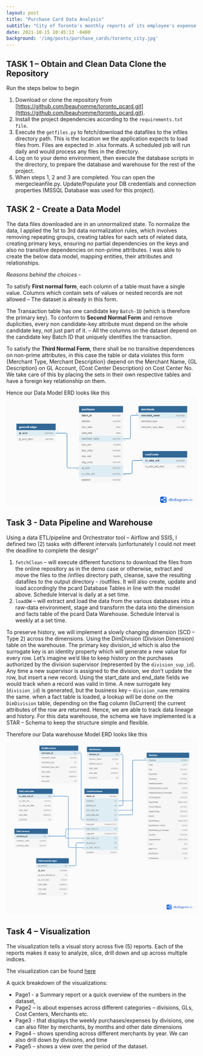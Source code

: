 ```yaml
---
layout: post
title: "Purchase Card Data Analysis"
subtitle: "City of Toronto's monthly reports of its employee's expense card transactions"
date: 2021-10-15 10:45:13 -0400
background: '/img/posts/purchase_cards/toronto_city.jpg'
---
```


## TASK 1 – Obtain and Clean Data Clone the Repository

Run the steps below to begin

  1. Download or clone the repository from [https://github.com/beauhomme/toronto_pcard.git](https://github.com/beauhomme/toronto_pcard.git).
  2. Install the project dependencies according to the `requirements.txt file`.
  3. Execute the `getfiles.py` to fetch/download the datafiles to the infiles directory path. This is the location we the application expects to load files from. Files are expected in .xlsx formats. A scheduled job will run daily and would process any files in the directory.
  4. Log on to your demo environment, then execute the database scripts in the directory, to prepare the database and warehouse for the rest of the project.
  5. When steps 1, 2 and 3 are completed. You can open the mergecleanfile.py. Update/Populate your DB credentials and connection properties (MSSQL Database was used for this project).


## TASK 2 - Create a Data Model

The data files downloaded are in an unnormalized state. To normalize the data, I applied the 1st to 3rd data normalization rules, which involves removing repeating groups, creating tables for each sets of related data, creating primary keys, ensuring no partial dependencies on the keys and also no transitive dependencies on non-prime attributes. I was able to create the below data model, mapping entities, their attributes and relationships. 

*Reasons behind the choices -*

To satisfy **First normal form**, each column of a table must have a single value. Columns which contain sets of values or nested records are not allowed – The dataset is already in this form.

The Transaction table has one candidate key `Batch-ID` (which is therefore the primary key). To conform to **Second Normal Form** and remove duplicities, every non candidate-key attribute must depend on the whole candidate key, not just part of it. – All the columns on the dataset depend on the candidate key Batch ID that uniquely identifies the transaction.

To satisfy the **Third Normal Form**, there shall be no transitive dependences on non-prime attributes, in this case the table or data violates this form {Merchant Type, Merchant Description} depend on the Merchant Name, {GL Description} on GL Account, {Cost Center Description} on Cost Center No. We take care of this by placing the sets in their own respective tables and have a foreign key relationship on them.

Hence our Data Model ERD looks like this
![Pcard ERD ](/img/posts/purchase_cards/pcard_erd.png)

## Task 3 - Data Pipeline and Warehouse

Using a data ETL/pipeline and Orchestrator tool – Airflow and SSIS, I defined two (2) tasks with different intervals (unfortunately I could not meet the deadline to complete the design”

1. `fetchClean` – will execute different functions to download the files from the online repository as in the demo case or otherwise, extract and move the files to the /infiles directory path, cleanse, save the resulting datafiles to the output directory - /outfiles. It will also create, update and load accordingly the pcard Database Tables in line with the model above. Schedule Interval is daily at a set time.
2. `loadDW` – will extract and load the data from the various databases into a raw-data environment, stage and transform the data into the dimension and facts table of the pcard Data Warehouse. Schedule Interval is weekly at a set time.

To preserve history, we will implement a slowly changing dimension (SCD – Type 2) across the dimensions. Using the DimDivision (Division Dimension) table on the warehouse. The primary key division_id which is also the surrogate key is an identity property which will generate a new value for every row. Let’s imagine we’d like to keep history on the purchases authorized by the division supervisor (represented by the `division_sup_id`). Any time a new supervisor is assigned to the division, we don’t update the row, but insert a new record. Using the start_date and end_date fields we would track when a record was valid in time. A new surrogate key (`division_id`) is generated, but the business key – `division_name` remains the same. when a fact table is loaded, a lookup will be done on the `DimDivision` table, depending on the flag column (IsCurrent) the current attributes of the row are returned. Hence, we are able to track data lineage and history. For this data warehouse, the schema we have implemented is a STAR – Schema to keep the structure simple and flexible.

Therefore our Data warehouse Model ERD looks like this
![Pcard DW ERD ](/img/posts/purchase_cards/pcardDW_erd.png)


## Task 4 – Visualization

The visualization tells a visual story across five (5) reports. Each of the reports makes it easy to analyze, slice, drill down and up across multiple indices.

The visualization can be found [here](https://github.com/beauhomme/toronto_pcard/blob/main/City%20of%20Toronto.pdf)

A quick breakdown of the visualizations:
*	Page1 - a Summary report or a quick overview of the numbers in the dataset, 
*	Page2 – is about expenses across different categories – divisions, GLs, Cost Centers, Merchants etc.
*	Page3 - that displays the weekly purchases/expenses by divisions, one can also filter by merchants, by months and other date dimensions
*	Page4 – shows spending across different merchants by year. We can also drill down by divisions, and time
*	Page5 – shows a view over the period of the dataset. 


